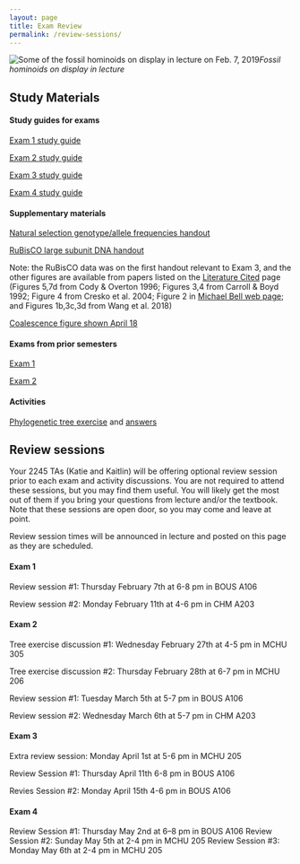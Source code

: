 ```yaml
---
layout: page
title: Exam Review
permalink: /review-sessions/
---
```

![Some of the fossil hominoids on display in lecture on Feb. 7, 2019](../assets/img/hominoids-banner.png)_Fossil hominoids on display in lecture_

## Study Materials
#### Study guides for exams

[Exam 1 study guide](../assets/pdf/Study_Guide_exam_1_2019_final.pdf)

[Exam 2 study guide](../assets/pdf/Study_Guide_Exam_2_2019_final.pdf)

[Exam 3 study guide](../assets/pdf/Study_Guide_Exam_3_2019.pdf)

[Exam 4 study guide](../assets/pdf/Study_Guide_Exam_4_2019.pdf)

#### Supplementary materials

[Natural selection genotype/allele frequencies handout](../assets/pdf/natural-selection-handout.pdf)

[RuBisCO large subunit DNA handout](../assets/pdf/rbcL.pdf)

Note: the RuBisCO data was on the first handout relevant to Exam 3, and the other figures are available from 
papers listed on the [Literature Cited](/literature-cited/) page 
(Figures 5,7d from Cody & Overton 1996; 
Figures 3,4 from Carroll & Boyd 1992; 
Figure 4 from Cresko et al. 2004; 
Figure 2 in [Michael Bell web page](http://life.bio.sunysb.edu/ee/belllab/loberg.html); 
and Figures 1b,3c,3d from Wang et al. 2018)

[Coalescence figure shown April 18](../assets/pdf/coalescence.pdf)

#### Exams from prior semesters

[Exam 1](../assets/pdf/Exam_1_S_2017.pdf)

[Exam 2](../assets/pdf/Exam_2_S_2017.pdf)

#### Activities
[Phylogenetic tree exercise](../assets/pdf/Tree_Exercise_EEB_2245_S19.pdf)
and [answers](../assets/pdf/TreeExerciseAnswers2_S19.pdf)


## Review sessions

Your 2245 TAs (Katie and Kaitlin) will be offering optional review session prior to each exam and activity discussions. You are not required to attend these sessions, but you may find them useful. You will likely get the most out of them if you bring your questions from lecture and/or the textbook. Note that these sessions are open door, so you may come and leave at point.

Review session times will be announced in lecture and posted on this page as they are scheduled.

#### Exam 1
Review session #1: Thursday February 7th at 6-8 pm in BOUS A106

Review session #2: Monday February 11th at 4-6 pm in CHM A203

#### Exam 2

Tree exercise discussion #1: Wednesday February 27th at 4-5 pm in MCHU 305

Tree exercise discussion #2: Thursday February 28th at 6-7 pm in MCHU 206

Review session #1: Tuesday March 5th at 5-7 pm in BOUS A106

Review session #2: Wednesday March 6th at 5-7 pm in CHM A203

#### Exam 3

Extra review session: Monday April 1st at 5-6 pm in MCHU 205

Review Session #1: Thursday April 11th 6-8 pm in BOUS A106

Revies Session #2: Monday April 15th 4-6 pm in BOUS A106

#### Exam 4

Review Session #1: Thursday May 2nd at 6–8 pm in BOUS A106
Review Session #2: Sunday May 5th at 2-4 pm in MCHU 205
Review Session #3: Monday May 6th at 2-4 pm in MCHU 205

